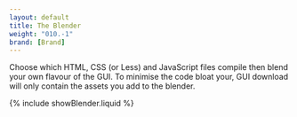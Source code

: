 ```yaml
---
layout: default
title: The Blender
weight: "010.-1"
brand: [Brand]
---
```


Choose which HTML, CSS (or Less) and JavaScript files compile then blend your own flavour of the GUI.
To minimise the code bloat your, GUI download will only contain the assets you add to the blender.

{% include showBlender.liquid %}